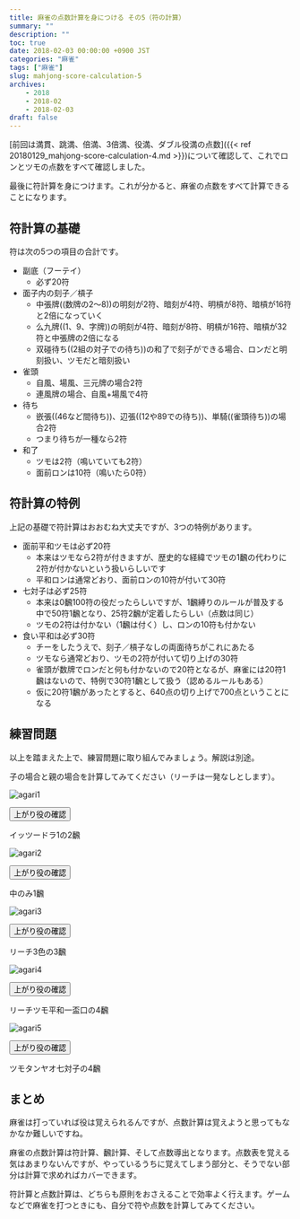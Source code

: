 ```yaml
---
title: 麻雀の点数計算を身につける その5（符の計算）
summary: ""
description: ""
toc: true
date: 2018-02-03 00:00:00 +0900 JST
categories: "麻雀"
tags: ["麻雀"]
slug: mahjong-score-calculation-5
archives:
    - 2018
    - 2018-02
    - 2018-02-03
draft: false
---
```


[前回は満貫、跳満、倍満、3倍満、役満、ダブル役満の点数]({{< ref 20180129_mahjong-score-calculation-4.md >}})について確認して、これでロンとツモの点数をすべて確認しました。

最後に符計算を身につけます。これが分かると、麻雀の点数をすべて計算できることになります。

## 符計算の基礎
符は次の5つの項目の合計です。

- 副底（フーテイ）
    - 必ず20符
- 面子内の刻子／槓子
    - 中張牌((数牌の2〜8))の明刻が2符、暗刻が4符、明槓が8符、暗槓が16符と2倍になっていく
    - 么九牌((1、9、字牌))の明刻が4符、暗刻が8符、明槓が16符、暗槓が32符と中張牌の2倍になる
    - 双碰待ち((2組の対子での待ち))の和了で刻子ができる場合、ロンだと明刻扱い、ツモだと暗刻扱い
- 雀頭
    - 自風、場風、三元牌の場合2符
    - 連風牌の場合、自風+場風で4符
- 待ち
    - 嵌張((46など間待ち))、辺張((12や89での待ち))、単騎((雀頭待ち))の場合2符
    - つまり待ちが一種なら2符
- 和了
    - ツモは2符（鳴いていても2符）
    - 面前ロンは10符（鳴いたら0符）

## 符計算の特例
上記の基礎で符計算はおおむね大丈夫ですが、3つの特例があります。

- 面前平和ツモは必ず20符
    - 本来はツモなら2符が付きますが、歴史的な経緯でツモの1飜の代わりに2符が付かないという扱いらしいです
    - 平和ロンは通常どおり、面前ロンの10符が付いて30符
- 七対子は必ず25符
    - 本来は0飜100符の役だったらしいですが、1飜縛りのルールが普及する中で50符1飜となり、25符2飜が定着したらしい（点数は同じ）
    - ツモの2符は付かない（1飜は付く）し、ロンの10符も付かない
- 食い平和は必ず30符
    - チーをしたうえで、刻子／槓子なしの両面待ちがこれにあたる
    - ツモなら通常どおり、ツモの2符が付いて切り上げの30符
    - 雀頭が数牌でロンだと何も付かないので20符となるが、麻雀には20符1飜はないので、特例で30符1飜として扱う（認めるルールもある）
    - 仮に20符1飜があったとすると、640点の切り上げで700点ということになる

## 練習問題
以上を踏まえた上で、練習問題に取り組んでみましょう。解説は別途。

子の場合と親の場合を計算してみてください（リーチは一発なしとします）。

![agari1](/images/20180203/20180203_mahjong-score-calculation-5_01.png)

<div class="slide-panel">
    <button class="slide-btn">上がり役の確認</button>
    <div class="slide-content">
        <p>イッツードラ1の2飜</p>
    </div>
</div>

![agari2](/images/20180203/20180203_mahjong-score-calculation-5_02.png)

<div class="slide-panel">
    <button class="slide-btn">上がり役の確認</button>
    <div class="slide-content">
        <p>中のみ1飜</p>
    </div>
</div>

![agari3](/images/20180203/20180203_mahjong-score-calculation-5_03.png)

<div class="slide-panel">
    <button class="slide-btn">上がり役の確認</button>
    <div class="slide-content">
        <p>リーチ3色の3飜</p>
    </div>
</div>

![agari4](/images/20180203/20180203_mahjong-score-calculation-5_04.png)

<div class="slide-panel">
    <button class="slide-btn">上がり役の確認</button>
    <div class="slide-content">
        <p>リーチツモ平和一盃口の4飜</p>
    </div>
</div>

![agari5](/images/20180203/20180203_mahjong-score-calculation-5_05.png)

<div class="slide-panel">
    <button class="slide-btn">上がり役の確認</button>
    <div class="slide-content">
        <p>ツモタンヤオ七対子の4飜</p>
    </div>
</div>

## まとめ
麻雀は打っていれば役は覚えられるんですが、点数計算は覚えようと思ってもなかなか難しいですね。

麻雀の点数計算は符計算、飜計算、そして点数導出となります。点数表を覚える気はあまりないんですが、やっているうちに覚えてしまう部分と、そうでない部分は計算で求めればカバーできます。

符計算と点数計算は、どちらも原則をおさえることで効率よく行えます。ゲームなどで麻雀を打つときにも、自分で符や点数を計算してみてください。
